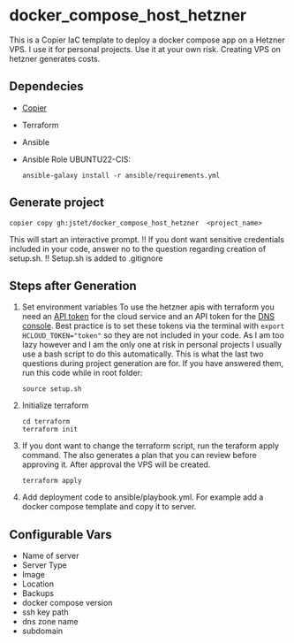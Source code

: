 # docker_compose_host_hetzner
This is a Copier IaC template to deploy a docker compose app on a Hetzner VPS. I use it for personal projects. Use it at your own risk. Creating VPS on hetzner generates costs.

## Dependecies
- [Copier](https://copier.readthedocs.io/en/latest/)
- Terraform
- Ansible
- Ansible Role UBUNTU22-CIS: 

    ```
    ansible-galaxy install -r ansible/requirements.yml
    ```

## Generate project
```
copier copy gh:jstet/docker_compose_host_hetzner  <project_name>
```
This will start an interactive prompt.
!! If you dont want sensitive credentials included in your code, answer no to the question regarding creation of setup.sh. !! Setup.sh is added to .gitignore 


## Steps after Generation

1. Set environment variables
To use the hetzner apis with terraform you need an [API token](https://docs.hetzner.com/cloud/api/getting-started/generating-api-token/) for the cloud service and an API token for the [DNS console](https://docs.hetzner.com/de/dns-console/dns/general/api-access-token/). Best practice is to set these tokens via the terminal with `export HCLOUD_TOKEN="token"` so they are not included in your code. As I am too lazy however and I am the only one at risk in personal projects I usually use a bash script to do this automatically. This is what the last two questions during project generation are for. If you have answered them, run this code while in root folder:
    ```
    source setup.sh
    ```

2. Initialize terraform
    ```
    cd terraform
    terraform init
    ```
3. If you dont want to change the terraform script, run the teraform apply command. The also generates a plan that you can review before approving it. After approval the VPS will be created.
    ```
    terraform apply
    ```
4. Add deployment code to ansible/playbook.yml. For example add a docker compose template and copy it to server.

## Configurable Vars
- Name of server
- Server Type
- Image
- Location
- Backups
- docker compose version
- ssh key path
- dns zone name
- subdomain 
